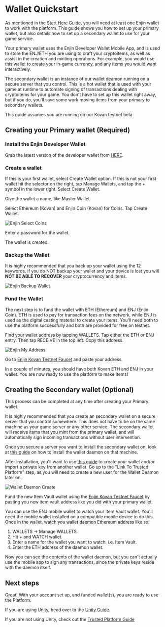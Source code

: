 # Wallet Quickstart

As mentioned in the [Start Here Guide](./starthere.md), you will need at least one Enjin wallet to work with the platform. This guide shows you how to set up your primary wallet, but
also details how to set up a secondary wallet to use for your game service.

Your primary wallet uses the Enjin Developer Wallet Mobile App, and is used to
store the ENJ/ETH you are using to craft your cryptoitems, as well as assist in the creation
and minting operations. For example, you would use this wallet to create your in-game
currency, and any items you would want interactively.

The secondary wallet is an instance of our wallet deamon running on a secure server that you
control. This is a hot wallet that is used with your game at runtime to automate signing of
transactions dealing with cryptoitems for your game. You don't have to set up this wallet
right away, but if you do, you'll save some work moving items from your primary to
secondary wallets.

This guide assumes you are running on our Kovan testnet beta.

## Creating your Primary wallet (Required)

### Install the Enjin Developer Wallet

Grab the latest version of the developer wallet from [HERE](https://drive.google.com/open?id=17l8pSm2_1m8VF7dH1p9TIdjZDjSja4Tt).

### Create a wallet
If this is your first wallet, select Create Wallet option. If this is not your first
wallet hit the selector on the right, tap Manage Wallets, and tap the + symbol in the
lower right. Select Create Wallet.

Give the wallet a name, like Master Wallet.

Select Ethereum (Kovan) and Enjin Coin (Kovan) for Coins. Tap Create Wallet.

![Enjin Select Coins](../docs/images/wallet_select_coins.png)

Enter a password for the wallet.

The wallet is created.

### Backup the Wallet
It is highly recommended that you back up your wallet using the 12 keywords. If you
do NOT backup your wallet and your device is lost you will **NOT BE ABLE TO RECOVER** your
cryptocurrency and items.

![Enjin Backup Wallet](../docs/images/wallet_master_wallet.png)

### Fund the Wallet

The next step is to fund the wallet with ETH (Ethereum) and ENJ (Enjin Coin). ETH is used
to pay for transaction fees on the network, while ENJ is used as the digital casting material
to create your items. You'll need both to use the platform successfully and both are provided
for free on testnet.

Find your wallet address by tapping WALLETS. Tap either the ETH or ENJ entry. Then tap
RECEIVE in the top left. Copy this address.

![Enjin My Address](../docs/images/wallet_get_address.png)

Go to [Enjin Kovan Testnet Faucet](https://kovan.faucet.enjin.io/) and paste your address.

In a couple of minutes, you should have both Kovan ETH and ENJ in your wallet. You are now ready to use the platform to make items!

## Creating the Secondary wallet (Optional)

This process can be completed at any time after creating your Primary wallet.

It is highly recommended that you create an secondary wallet on a secure server that you
control somewhere. This does not have to be on the same machine as your game server or
any other service. The secondary wallet will receive items that you mint from the primary
wallet, and will automatically sign incoming transactions without user intervention.

Once you secure a server you want to install the secondary wallet on, look at
[this guide](../docs/wallet_daemon_install.md) on how to install the wallet daemon on
that machine.

After installation, you'll want to use [this guide](../docs/wallet_daemon_first_steps.md)
to create your wallet and/or import a private key from another wallet. Go up to
the "Link To Trusted Platform" step, as you will need to create a new user for the
Wallet Deamon later on.

![Wallet Daemon Create](../docs/images/wallet_daemon_create.png)

Fund the new Item Vault wallet using the [Enjin Kovan Testnet Faucet](https://kovan.faucet.enjin.io/) by pasting you new item vault address like you did with
your primary wallet.

You can use the ENJ mobile wallet to watch your Item Vault wallet. You'll need the mobile
wallet installed on a compatible mobile device to do this. Once in the wallet, watch you wallet daemon Ethereum address like so:

1. WALLETS -> Manage WALLETS.
2. Hit + and WATCH wallet.
3. Enter a name for the wallet you want to watch. i.e. Item Vault.
4. Enter the ETH address of the daemon wallet.

Now you can see the contents of the wallet daemon, but you can't actually use the
mobile app to sign any transactions, since the private keys reside with the daemon
itself.

## Next steps

Great! With your account set up, and funded wallet(s), you are ready to use the
Platform.

If you are using Unity, head over to the [Unity Guide](./unity.md).

If you are not using Unity, check out the [Trusted Platform Guide](./cloud_platform.md)
